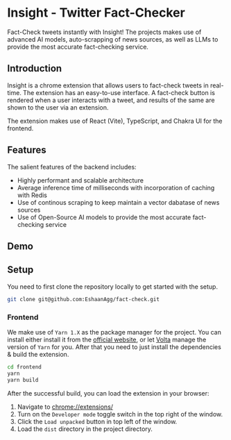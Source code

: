 # Insight - Twitter Fact-Checker

Fact-Check tweets instantly with Insight! The projects makes use of advanced AI models, auto-scrapping of news sources, as well as LLMs to provide the most accurate fact-checking service.

## Introduction

Insight is a chrome extension that allows users to fact-check tweets in real-time. The extension has an easy-to-use interface. A fact-check button is rendered when a user interacts with a tweet, and results of the same are shown to the user via an extension.

The extension makes use of React (Vite), TypeScript, and Chakra UI for the frontend.

## Features

The salient features of the backend includes:

- Highly performant and scalable architecture
- Average inference time of milliseconds with incorporation of caching with Redis
- Use of continous scraping to keep maintain a vector dabatase of news sources
- Use of Open-Source AI models to provide the most accurate fact-checking service

## Demo

## Setup

You need to first clone the repository locally to get started with the setup.

```sh
git clone git@github.com:EshaanAgg/fact-check.git
```

### Frontend

We make use of `Yarn 1.X` as the package manager for the project. You can install either install it from the [official website](https://yarnpkg.com/getting-started/install), or let [Volta](https://volta.sh/) manage the version of `Yarn` for you. After that you need to just install the dependencies & build the extension.

```sh
cd frontend
yarn
yarn build
```

After the successful build, you can load the extension in your browser:

1. Navigate to [chrome://extensions/](chrome://extensions/)
2. Turn on the `Developer mode` toggle switch in the top right of the window.
3. Click the `Load unpacked` button in top left of the window.
4. Load the `dist` directory in the project directory.
